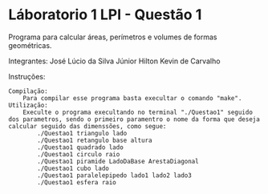 # Láboratorio 1 LPI - Questão 1
Programa para calcular áreas, perímetros e volumes de formas geométricas.

Integrantes: 
José Lúcio da Silva Júnior
Hilton Kevin de Carvalho

Instruções:

    Compilação:
        Para compilar esse programa basta execultar o comando "make".
    Utilização:
        Execulte o programa execultando no terminal "./Questao1" seguido dos parametros, sendo o primeiro paramentro o nome da forma que deseja calcular seguido das dimenssões, como segue:
            ./Questao1 triangulo lado
	        ./Questao1 retangulo base altura
	        ./Questao1 quadrado lado
            ./Questao1 circulo raio
            ./Questao1 piramide LadoDaBase ArestaDiagonal
            ./Questao1 cubo lado
            ./Questao1 paralelepipedo lado1 lado2 lado3
            ./Questao1 esfera raio

